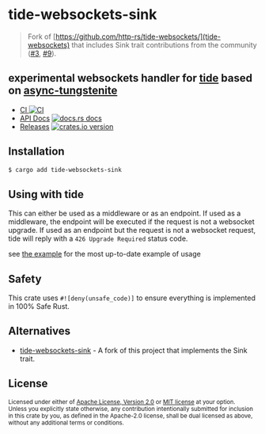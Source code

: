 # tide-websockets-sink

> Fork of [https://github.com/http-rs/tide-websockets/](tide-websockets) that includes Sink trait contributions from the community ([#3](https://github.com/http-rs/tide-websockets/pull/3), [#9](https://github.com/http-rs/tide-websockets/pull/9)).

## experimental websockets handler for [tide](https://github.com/http-rs/tide) based on [async-tungstenite](https://github.com/sdroege/async-tungstenite)

* [CI ![CI][ci-badge]][ci]
* [API Docs][docs] [![docs.rs docs][docs-badge]][docs]
* [Releases][releases] [![crates.io version][version-badge]][lib-rs]

[ci]: https://github.com/http-rs/tide-websockets/actions?query=workflow%3ACI
[ci-badge]: https://github.com/http-rs/tide-websockets/workflows/CI/badge.svg
[releases]: https://github.com/http-rs/tide-websockets/releases
[docs]: https://docs.rs/tide-websockets
[lib-rs]: https://lib.rs/tide-websockets
[docs-badge]: https://img.shields.io/badge/docs-latest-blue.svg?style=flat-square
[version-badge]: https://img.shields.io/crates/v/tide-websockets.svg?style=flat-square

## Installation
```sh
$ cargo add tide-websockets-sink
```

## Using with tide

This can either be used as a middleware or as an endpoint. If used as a middleware, the endpoint will be executed if the request is not a websocket upgrade. If used as an endpoint but the request is not a websocket request, tide will reply with a `426 Upgrade Required` status code.

see [the example](https://github.com/http-rs/tide-websockets/blob/main/examples/example.rs) for the most up-to-date example of usage

## Safety
This crate uses ``#![deny(unsafe_code)]`` to ensure everything is implemented in
100% Safe Rust.

## Alternatives
- [tide-websockets-sink](https://github.com/cryptoquick/tide-websockets-sink) - A fork of this project that implements the Sink trait.

## License

<sup>
Licensed under either of <a href="LICENSE-APACHE">Apache License, Version
2.0</a> or <a href="LICENSE-MIT">MIT license</a> at your option.
</sup>

<br/>

<sub>
Unless you explicitly state otherwise, any contribution intentionally submitted
for inclusion in this crate by you, as defined in the Apache-2.0 license, shall
be dual licensed as above, without any additional terms or conditions.
</sub>

